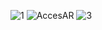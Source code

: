 ![1](https://user-images.githubusercontent.com/111078580/202862762-9a86c2f5-1e09-4043-9989-3ec07db440d9.jpg)
![AccesAR](https://user-images.githubusercontent.com/111078580/202858094-6fbf15cb-9a85-4cf9-bcdf-0525d3612262.jpg)
![3](https://user-images.githubusercontent.com/111078580/202861250-82bcf722-af2a-4064-8a2b-c17fd4f92741.jpg)
